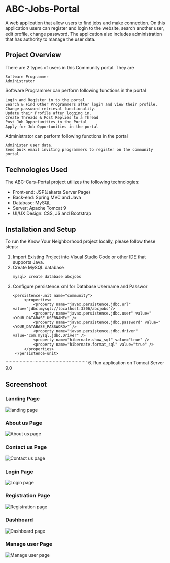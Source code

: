 # ABC-Jobs-Portal

A web application that allow users to find jobs and make connection. On this application users can register and login to the website, search another user, edit profile, change password. The application also includes administration that has authority to manage the user data.

## Project Overview

There are 2 types of users in this Community portal. They are

    Software Programmer
    Administrator

Software Programmer can perform following functions in the portal

    Login and Register in to the portal
    Search & Find Other Programmers after login and view their profile.
    Change password retrieval functionality.
    Update their Profile after logging in.
    Create Threads & Post Replies to a Thread
    Post Job Opportunities in the Portal
    Apply for Job Opportunities in the portal

Administrator can perform following functions in the portal

    Administer user data.
    Send bulk email inviting programmers to register on the community portal

## Technologies Used

The ABC-Cars-Portal project utilizes the following technologies:

- Front-end: JSP(Jakarta Server Page)
- Back-end: Spring MVC and Java 
- Database: MySQL
- Server: Apache Tomcat 9
- UI/UX Design: CSS, JS and Bootstrap 

## Installation and Setup

To run the Know Your Neighborhood project locally, please follow these steps:

1. Import Existing Project into Visual Studio Code or other IDE that supports Java.
2. Create MySQL database
   ```
   mysql> create database abcjobs
   ```
4. Configure persistence.xml for Database Username and Passwor
   ````````````````````````````````````````````````````````
   <persistence-unit name="community">
		<properties>
			<property name="javax.persistence.jdbc.url" value="jdbc:mysql://localhost:3306/abcjobs"/>
			<property name="javax.persistence.jdbc.user" value="<YOUR_DATABASE_USERNAME>" />
			<property name="javax.persistence.jdbc.password" value="<YOUR_DATABASE_PASSWORD>" />
			<property name="javax.persistence.jdbc.driver" value="com.mysql.jdbc.Driver" />
			<property name="hibernate.show_sql" value="true" />
			<property name="hibernate.format_sql" value="true" />
		</properties>
	</persistence-unit>
</persistence>
   `````````````````````````````````````````````````````````
6. Run application on Tomcat Server 9.0

## Screenshoot
### Landing Page
![landing page](https://github.com/aguswirayasa/kyn/blob/master/Know%20Your%20Neighborhood%20Screenshoot/landing.png)

### About us Page
![About us page](https://github.com/aguswirayasa/kyn/blob/master/Know%20Your%20Neighborhood%20Screenshoot/about-us.jpeg)
### Contact us Page

![Contact us page](https://github.com/aguswirayasa/kyn/blob/master/Know%20Your%20Neighborhood%20Screenshoot/contact-us.png)

### Login Page
![Login page](https://github.com/aguswirayasa/kyn/blob/master/Know%20Your%20Neighborhood%20Screenshoot/login.png)

### Registration Page
![Registration page](https://github.com/aguswirayasa/kyn/blob/master/Know%20Your%20Neighborhood%20Screenshoot/registration.png)

### Dashboard
![Dashboard page](https://github.com/aguswirayasa/kyn/blob/master/Know%20Your%20Neighborhood%20Screenshoot/profile.png)

### Manage user Page
![Manage user page](https://github.com/aguswirayasa/kyn/blob/master/Know%20Your%20Neighborhood%20Screenshoot/manage-user.png)

